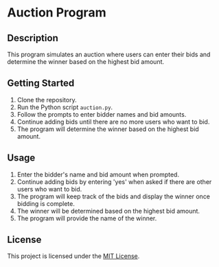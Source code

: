 # Auction Program

## Description
This program simulates an auction where users can enter their bids and determine the winner based on the highest bid amount.

## Getting Started
1. Clone the repository.
2. Run the Python script `auction.py`.
3. Follow the prompts to enter bidder names and bid amounts.
4. Continue adding bids until there are no more users who want to bid.
5. The program will determine the winner based on the highest bid amount.

## Usage
1. Enter the bidder's name and bid amount when prompted.
2. Continue adding bids by entering 'yes' when asked if there are other users who want to bid.
3. The program will keep track of the bids and display the winner once bidding is complete.
4. The winner will be determined based on the highest bid amount.
5. The program will provide the name of the winner.

## License
This project is licensed under the [MIT License](LICENSE).

